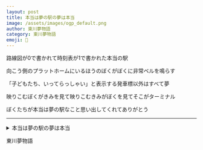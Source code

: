 ```yaml
---
layout: post
title: 本当は夢の駅の夢は本当
image: /assets/images/ogp_default.png
author: 東川夢物語
category: 東川夢物語
emoji: 🦷
---
```


<div class="tanka-area"><div class="tanka">
<p>路線図が0で書かれて時刻表が1で書かれた本当の駅</p>

<p>向こう側のプラットホームにいるほうのぼくがぼくに非常ベルを鳴らす</p>

<p>「子どもたち、いってらっしゃい」と表示する発車標以外はすべて夢</p>

<p>映りこむぼくがきみを見て映りこむきみがぼくを見てそこがターミナル</p>

<p>ぼくたちが本当は夢の駅なこと思い出してくれてありがとう </p>

<p></p>

</div></div>

---

<details><summary>本当は夢の駅の夢は本当</summary>
路線図が0で書かれて時刻表が1で書かれた本当の駅<br/>
向こう側のプラットホームにいるほうのぼくがぼくに非常ベルを鳴らす<br/>
「子どもたち、いってらっしゃい」と表示する発車標以外はすべて夢<br/>
映りこむぼくがきみを見て映りこむきみがぼくを見てそこがターミナル<br/>
ぼくたちが本当は夢の駅なこと思い出してくれてありがとう <br/>
<br/>
<br/>

</details>

東川夢物語
